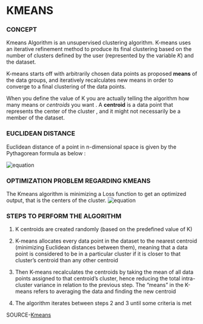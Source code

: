 # KMEANS

### CONCEPT

Kmeans Algorithm is an unsupervised clustering algorithm. K-means uses an iterative refinement method to produce its final clustering based on the number of clusters defined by the user (represented by the variable *K*) and the dataset. 

K-means starts off with arbitrarily chosen data points as proposed **means** of the data groups, and iteratively recalculates new means in order to converge to a final clustering of the data points.

When you define the value of K you are actually telling the algorithm how many means or *centroids* you want . A **centroid** is a data point that represents the center of the cluster , and it might not necessarily be a member of the dataset. 

### EUCLIDEAN DISTANCE

Euclidean distance of a point in n-dimensional space is given by the Pythagorean formula as below :

![equation](C:\Users\srina\AppData\Roaming\Typora\typora-user-images\image-20201002194239272.png)

### OPTIMIZATION PROBLEM REGARDING KMEANS

The Kmeans algorithm is minimizing a Loss function to get an optimized output, that is the centers of the cluster.
![equation](C:\Users\srina\AppData\Roaming\Typora\typora-user-images\image-20201002195457762.png)


### STEPS TO PERFORM THE ALGORITHM

1. K centroids are created randomly (based on the predefined value of K)

2. K-means allocates every data point in the dataset to the nearest centroid (minimizing Euclidean distances between them), meaning that a data point is considered to be in a particular cluster if it is closer to that cluster’s centroid than any other centroid

3. Then K-means recalculates the centroids by taking the mean of all data points assigned to that centroid’s cluster, hence reducing the total intra-cluster variance in relation to the previous step. The “means” in the K-means refers to averaging the data and finding the new centroid

4. The algorithm iterates between steps 2 and 3 until some criteria is met

   

SOURCE-[Kmeans](https://www.kdnuggets.com/2019/05/guide-k-means-clustering-algorithm.html)
   



